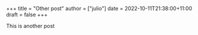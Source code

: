 +++
title = "Other post"
author = ["julio"]
date = 2022-10-11T21:38:00+11:00
draft = false
+++

This is another post
